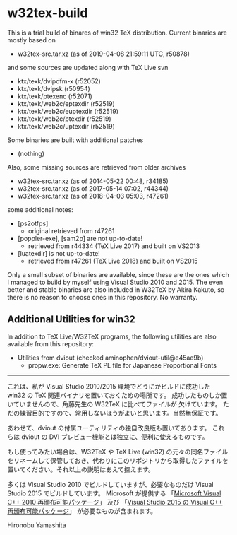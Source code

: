 # w32tex-build

This is a trial build of binares of win32 TeX distribution.
Current binaries are mostly based on

- w32tex-src.tar.xz (as of 2019-04-08 21:59:11 UTC, r50878)

and some sources are updated along with TeX Live svn

- ktx/texk/dvipdfm-x (r52052)
- ktx/texk/dvipsk (r50954)
- ktx/texk/ptexenc (r52071)
- ktx/texk/web2c/eptexdir (r52519)
- ktx/texk/web2c/euptexdir (r52519)
- ktx/texk/web2c/ptexdir (r52519)
- ktx/texk/web2c/uptexdir (r52519)

Some binaries are built with additional patches

- (nothing)

Also, some missing sources are retrieved from older archives

- w32tex-src.tar.xz (as of 2014-05-22 00:48, r34185)
- w32tex-src.tar.xz (as of 2017-05-14 07:02, r44344)
- w32tex-src.tar.xz (as of 2018-04-03 05:03, r47261)

some additional notes:

- [ps2otfps]
  - original retrieved from r47261
- [poppler-exe], [sam2p] are not up-to-date!
  - retrieved from r44334 (TeX Live 2017) and built on VS2013
- [luatexdir] is not up-to-date!
  - retrieved from r47261 (TeX Live 2018) and built on VS2015

Only a small subset of binaries are available, since these are the ones
which I managed to build by myself using Visual Studio 2010 and 2015.
The even better and stable binaries are also included in W32TeX
by Akira Kakuto, so there is no reason to choose ones in this repository.
No warranty.

## Additional Utilities for win32

In addition to TeX Live/W32TeX programs, the following utilities are also
available from this repository:

- Utilities from dviout (checked aminophen/dviout-util@e45ae9b)
  - propw.exe: Generate TeX PL file for Japanese Proportional Fonts

----

これは、私が Visual Studio 2010/2015 環境でどうにかビルドに成功した
win32 の TeX 関連バイナリを置いておくための場所です。
成功したものしか置いていませんので、角藤先生の W32TeX に比べてファイルが
欠けています。
ただの練習目的ですので、常用しないほうがよいと思います。当然無保証です。

あわせて、dviout の付属ユーティリティの独自改良版も置いてあります。
これらは dviout の DVI プレビュー機能とは独立に、便利に使えるものです。

もし使ってみたい場合は、W32TeX や TeX Live (win32) の元々の同名ファイル
をリネームして保管しておき、代わりにこのリポジトリから取得したファイルを
置いてください。それ以上の説明はあえて控えます。

多くは Visual Studio 2010 でビルドしていますが、必要なものだけ
Visual Studio 2015 でビルドしています。
Microsoft が提供する
「[Microsoft Visual C++ 2010 再頒布可能パッケージ](https://www.microsoft.com/en-US/download/details.aspx?id=5555)」
及び
「[Visual Studio 2015 の Visual C++ 再頒布可能パッケージ](https://www.microsoft.com/en-US/download/details.aspx?id=48145)」
が必要なものが含まれます。

Hironobu Yamashita
